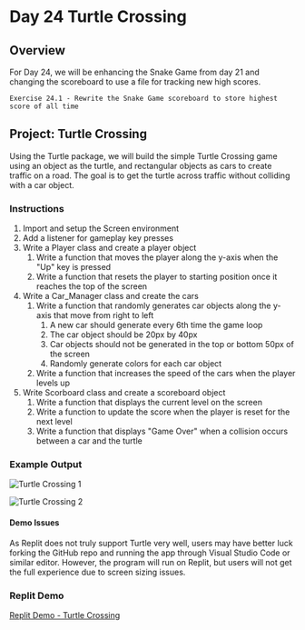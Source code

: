 # Day 24 Turtle Crossing

## Overview

For Day 24, we will be enhancing the Snake Game from day 21 and changing the scoreboard to use a file for tracking new high scores.

    Exercise 24.1 - Rewrite the Snake Game scoreboard to store highest score of all time

## Project: Turtle Crossing

Using the Turtle package, we will build the simple Turtle Crossing game using an object as the turtle, and rectangular objects as cars to create traffic on a road. The goal is to get the turtle across traffic without colliding with a car object.

### Instructions

1. Import and setup the Screen environment
2. Add a listener for gameplay key presses
3. Write a Player class and create a player object
   1. Write a function that moves the player along the y-axis when the "Up" key is pressed
   2. Write a function that resets the player to starting position once it reaches the top of the screen
4. Write a Car_Manager class and create the cars
   1. Write a function that randomly generates car objects along the y-axis that move from right to left
      1. A new car should generate every 6th time the game loop
      2. The car object should be 20px by 40px
      3. Car objects should not be generated in the top or bottom 50px of the screen
      4. Randomly generate colors for each car object
   2. Write a function that increases the speed of the cars when the player levels up
5. Write Scorboard class and create a scoreboard object
   1. Write a function that displays the current level on the screen
   2. Write a function to update the score when the player is reset for the next level
   3. Write a function that displays "Game Over" when a collision occurs between a car and the turtle

### Example Output

![Turtle Crossing 1](Images/turtle_crossing_1.png)

![Turtle Crossing 2](Images/turtle_crossing_2.png)

#### Demo Issues

As Replit does not truly support Turtle very well, users may have better luck forking the GitHub repo and running the app through Visual Studio Code or similar editor. However, the program will run on Replit, but users will not get the full experience due to screen sizing issues.

### Replit Demo

[Replit Demo - Turtle Crossing](https://replit.com/@EoghyUnscripted/Turtle-Crossing)
